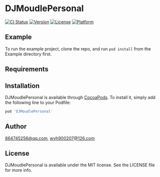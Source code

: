 # DJMoudlePersonal

[![CI Status](https://img.shields.io/travis/864745256@qq.com/DJMoudlePersonal.svg?style=flat)](https://travis-ci.org/864745256@qq.com/DJMoudlePersonal)
[![Version](https://img.shields.io/cocoapods/v/DJMoudlePersonal.svg?style=flat)](https://cocoapods.org/pods/DJMoudlePersonal)
[![License](https://img.shields.io/cocoapods/l/DJMoudlePersonal.svg?style=flat)](https://cocoapods.org/pods/DJMoudlePersonal)
[![Platform](https://img.shields.io/cocoapods/p/DJMoudlePersonal.svg?style=flat)](https://cocoapods.org/pods/DJMoudlePersonal)

## Example

To run the example project, clone the repo, and run `pod install` from the Example directory first.

## Requirements

## Installation

DJMoudlePersonal is available through [CocoaPods](https://cocoapods.org). To install
it, simply add the following line to your Podfile:

```ruby
pod 'DJMoudlePersonal'
```

## Author

864745256@qq.com, wyh900207@126.com

## License

DJMoudlePersonal is available under the MIT license. See the LICENSE file for more info.
